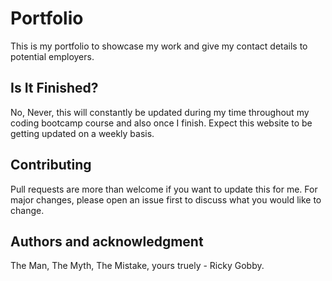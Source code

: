 # Portfolio

This is my portfolio to showcase my work and give my contact details to potential employers.

## Is It Finished?
No, Never, this will constantly be updated during my time throughout my coding bootcamp course and also once I finish. Expect this website to be getting updated on a weekly basis.


## Contributing
Pull requests are more than welcome if you want to update this for me. For major changes, please open an issue first to discuss what you would like to change.

## Authors and acknowledgment
The Man, The Myth, The Mistake, yours truely - Ricky Gobby.

